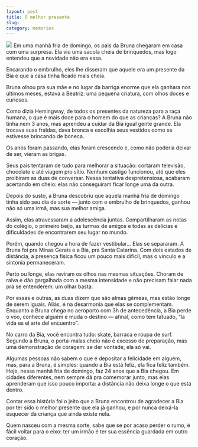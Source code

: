 ```yaml
---
layout: post
title: O melhor presente 
slug: 
category: memories
---
```


![](https://i1.wp.com/64.media.tumblr.com/168648ea83273662610a7495a1f35bb6/tumblr_mn54pfedrl1qb61u2o1_640.jpg?resize=400,225)
Em uma manhã fria de domingo, os pais da Bruna chegaram em casa com uma surpresa. Ela viu uma sacola cheia de brinquedos, mas logo entendeu que a novidade não era essa.
<!--more-->
Encarando o embrulho, eles lhe disseram que aquele era um presente da Bia e que a casa tinha ficado mais cheia.

Bruna olhou pra sua mãe e no lugar da barriga enorme que ela ganhara nos últimos meses, estava a Beatriz: uma pequena criatura, com olhos doces e curiosos.

Como dizia Hemingway, de todos os presentes da natureza para a raça humana, o que é mais doce para o homem do que as crianças?
A Bruna não tinha nem 3 anos, mas aprendeu a cuidar da Bia igual gente grande. Ela trocava suas fraldas, dava bronca e escolhia seus vestidos como se estivesse brincando de boneca.

Os anos foram passando, elas foram crescendo e, como não poderia deixar de ser, vieram as brigas.

Seus pais tentaram de tudo para melhorar a situação: cortaram televisão, chocolate e até viagem pro sítio.
Nenhum castigo funcionou, até que eles proibiram as duas de conversar. Nessa tentativa despretensiosa, acabaram acertando em cheio: elas não conseguiram ficar longe uma da outra.

Depois do susto, a Bruna descobriu que aquela manhã fria de domingo tinha sido seu dia de sorte — junto com o embrulho de brinquedos, ganhou não só uma irmã, mas sua melhor amiga.

Assim, elas atravessaram a adolescência juntas. Compartilharam as notas do colégio, o primeiro beijo, as turmas de amigos e todas as delícias e dificuldades de encontrarem seu lugar no mundo.

Porém, quando chegou a hora de fazer vestibular… Elas se separaram.
A Bruna foi pra Minas Gerais e a Bia, pra Santa Catarina. Com dois estados de distância, a presença física ficou um pouco mais difícil, mas o vínculo e a sintonia permaneceram.

Perto ou longe, elas reviram os olhos nas mesmas situações. Choram de raiva e dão gargalhada com a mesma intensidade e não precisam falar nada pra se entenderem: um olhar basta.

Por essas e outras, as duas dizem que são almas gêmeas, mas estão longe de serem iguais. Aliás, é na desarmonia que elas se complementam.
Enquanto a Bruna chega no aeroporto com 3h de antecedência, a Bia perde o voo, conhece alguém e muda o destino — afinal, como tem tatuado, “la vida es el arte del encuentro”.

No carro da Bia, você encontra tudo: skate, barraca e roupa de surf. Segundo a Bruna, o porta-malas cheio não é excesso de preparação, mas uma demonstração de coragem: se der vontade, ela só vai.

Algumas pessoas não sabem o que é depositar a felicidade em alguém, mas, para a Bruna, é simples: quando a Bia está feliz, ela fica feliz também.
Hoje, nessa manhã fria de domingo, faz 24 anos que a Bia chegou. Em cidades diferentes, nem sempre dá pra comemorar junto, mas elas aprenderam que isso pouco importa: a distância não deixa longe o que está dentro.

Contar essa história foi o jeito que a Bruna encontrou de agradecer a Bia por ter sido o melhor presente que ela já ganhou, e por nunca deixá-la esquecer da criança que ainda existe nela.

Quem nasceu com a mesma sorte, sabe que se por acaso perder o rumo, é fácil voltar para o eixo: ter um irmão é ter sua essência guardada em outro coração.
